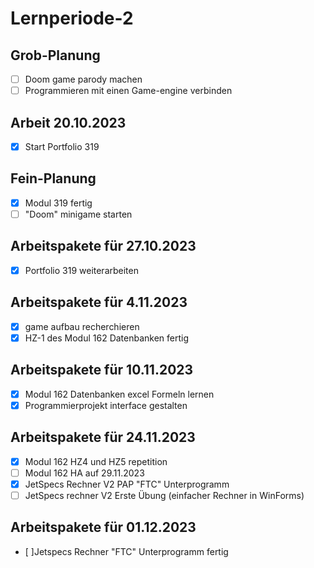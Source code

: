 # Lernperiode-2

## Grob-Planung

- [ ] Doom game parody machen
- [ ] Programmieren mit einen Game-engine verbinden

## Arbeit 20.10.2023
- [x] Start Portfolio 319

## Fein-Planung

- [x] Modul 319 fertig
- [ ] "Doom" minigame starten

## Arbeitspakete für 27.10.2023

- [x] Portfolio 319 weiterarbeiten

## Arbeitspakete für 4.11.2023

- [x] game aufbau recherchieren
- [x] HZ-1 des Modul 162 Datenbanken fertig

## Arbeitspakete für 10.11.2023

- [x] Modul 162 Datenbanken excel Formeln lernen
- [x] Programmierprojekt interface gestalten

## Arbeitspakete für 24.11.2023
- [x] Modul 162 HZ4 und HZ5 repetition
- [ ] Modul 162 HA auf 29.11.2023
- [x] JetSpecs Rechner V2 PAP "FTC" Unterprogramm
- [ ] JetSpecs rechner V2 Erste Übung (einfacher Rechner in WinForms)

## Arbeitspakete für 01.12.2023
- [ ]Jetspecs Rechner "FTC" Unterprogramm fertig
